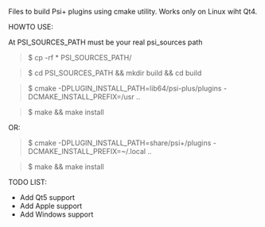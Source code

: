 Files to build Psi+ plugins using cmake utility.
Works only on Linux wiht Qt4.

HOWTO USE:

At PSI_SOURCES_PATH must be your real psi_sources path

> $ cp -rf * PSI_SOURCES_PATH/

> $ cd PSI_SOURCES_PATH && mkdir build && cd build

> $ cmake -DPLUGIN_INSTALL_PATH=lib64/psi-plus/plugins -DCMAKE_INSTALL_PREFIX=/usr ..

> $ make && make install


OR:

> $ cmake -DPLUGIN_INSTALL_PATH=share/psi+/plugins -DCMAKE_INSTALL_PREFIX=~/.local ..

> $ make && make install


TODO LIST:
- Add Qt5 support
- Add Apple support
- Add Windows support
